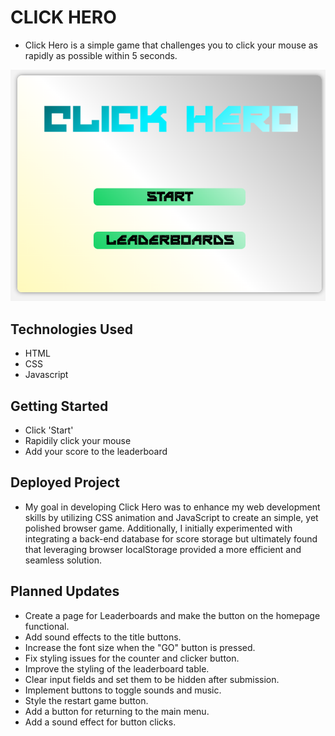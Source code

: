 # CLICK HERO

- Click Hero is a simple game that challenges you to click your mouse as rapidly as possible within 5 seconds.

![Start Screen](/images/click.png)

## Technologies Used

- HTML
- CSS
- Javascript

## Getting Started

- Click 'Start'
- Rapidily click your mouse
- Add your score to the leaderboard

## Deployed Project

- My goal in developing Click Hero was to enhance my web development skills by utilizing CSS animation and JavaScript to create an simple, yet polished browser game. Additionally, I initially experimented with integrating a back-end database for score storage but ultimately found that leveraging browser localStorage provided a more efficient and seamless solution. 


## Planned Updates

- Create a page for Leaderboards and make the button on the homepage functional.
- Add sound effects to the title buttons.
- Increase the font size when the "GO" button is pressed.
- Fix styling issues for the counter and clicker button.
- Improve the styling of the leaderboard table.
- Clear input fields and set them to be hidden after submission.
- Implement buttons to toggle sounds and music.
- Style the restart game button.
- Add a button for returning to the main menu.
- Add a sound effect for button clicks.